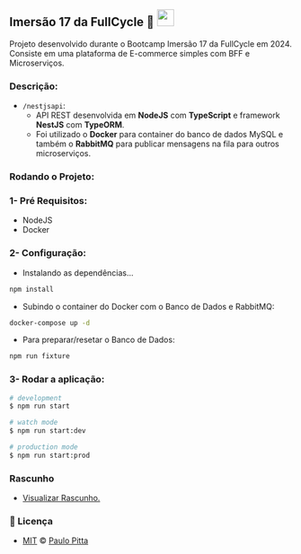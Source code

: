 ## Imersão 17 da FullCycle 🚀 <img src="https://nestjs.com/img/logo-small.svg" width="30" />

Projeto desenvolvido durante o Bootcamp Imersão 17 da FullCycle em 2024. Consiste em uma plataforma de E-commerce simples com BFF e Microserviços.

### Descrição:

- `/nestjsapi`: 
    - API REST desenvolvida em **NodeJS** com **TypeScript** e framework **NestJS** com **TypeORM**. 
    - Foi utilizado o **Docker** para container do banco de dados MySQL e também o **RabbitMQ** para publicar mensagens na fila para outros microserviços.

### Rodando o Projeto:

### 1- Pré Requisitos:

- NodeJS
- Docker

### 2- Configuração:

- Instalando as dependências...
```bash
npm install
```

- Subindo o container do Docker com o Banco de Dados e RabbitMQ:
```bash
docker-compose up -d
```

- Para preparar/resetar o Banco de Dados:
```bash
npm run fixture
```

### 3- Rodar a aplicação:

```bash
# development
$ npm run start

# watch mode
$ npm run start:dev

# production mode
$ npm run start:prod
```

### Rascunho

- [Visualizar Rascunho.](https://github.com/paulopitta97/fullcycle-imersao17/blob/main/nestjsapi/RASCUNHO.md)

### 📝 Licença

- [MIT](https://github.com/paulopitta97/fullcycle-imersao17/blob/master/LICENSE) © [Paulo Pitta](https://github.com/paulopitta97)